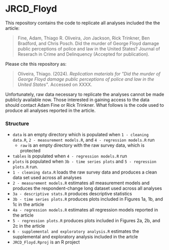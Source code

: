 # JRCD_Floyd

This repository contains the code to replicate all analyses included the the article:

> Fine, Adam, Thiago R. Oliveira, Jon Jackson, Rick Trinkner, Ben Bradford, and Chris Posch. Did the murder of George Floyd damage public perceptions of police and law in the United States? Journal of Reserach in Crime and Delinquency (Accepted for publication).

Please cite this repository as:

> Oliveira, Thiago. (2024). *Replication materials for "Did the murder of George Floyd damage public perceptions of police and law in the United States"*. Accessed on XXXX.

Unfortunately, raw data necessary to replicate the analyses cannot be made publicly available now. Those interested in gaining access to the data should contact Adam Fine or Rick Trinkner. What follows is the code used to produce all analyses reported in the article.

### Structure

-   `data` is an empty directory which is populated when `1 - cleaning data.R`, `2 - measurement models.R`, and `4 - regression models.R` run
    -   `raw` is an empty directory with the raw survey data, which is protected 
-   `tables` is populated when `4 - regression models.R` run
-   `plots` is populated when `3b - time series plots` and `5 - regression plots.R` run.
-   `1 - cleaning data.R` loads the raw survey data and produces a clean data set used across all analyses
-   `2 - measurement models.R` estimates all measurement models and produces the respondent-change long dataset used across all analyses
-   `3a - descriptive stats.R` produces descriptive statistics
-   `3b - time series plots.R` produces plots included in Figures 1a, 1b, and 1c in the article
-   `4a - regression models.R` estimates all regression models reported in the article
-   `5 - regression plots.R` produces plots included in Figures 2a, 2b, and 2c in the article
-   `6 - supplemental and exploratory analysis.R` estimates the supplemental and exploratory analysis included in the artcle
-   `JRCD_Floyd.Rproj` is an R project

